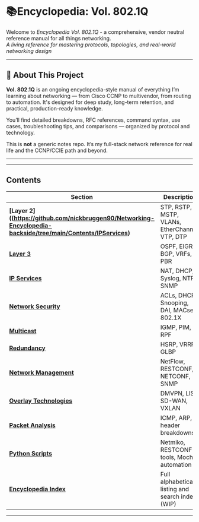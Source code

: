 # 📚Encyclopedia: Vol. 802.1Q
Welcome to *Encyclopedia Vol. 802.1Q* - a comprehensive, vendor neutral reference manual for all things networking.  
*A living reference for mastering protocols, topologies, and real-world networking design*

---

## 🧭 About This Project

**Vol. 802.1Q** is an ongoing encyclopedia-style manual of everything I’m learning about networking — from Cisco CCNP to multivendor, from routing to automation. It's designed for deep study, long-term retention, and practical, production-ready knowledge.

You’ll find detailed breakdowns, RFC references, command syntax, use cases, troubleshooting tips, and comparisons — organized by protocol and technology.

This is **not** a generic notes repo. It’s my full-stack network reference for real life and the CCNP/CCIE path and beyond.

---


---
## Contents

| Section | Description |
|--------|-------------|
| **[Layer 2]((https://github.com/nickbruggen90/Networking-Encyclopedia-backside/tree/main/Contents/IPServices)** | STP, RSTP, MSTP, VLANs, EtherChannel, VTP, DTP |
| **[Layer 3](./Layer3/)** | OSPF, EIGRP, BGP, VRFs, PBR |
| **[IP Services](./IP_Services/)** | NAT, DHCP, Syslog, NTP, SNMP |
| **[Network Security](./Security/)** | ACLs, DHCP Snooping, DAI, MACsec, 802.1X |
| **[Multicast](./Multicast/)** | IGMP, PIM, RPF |
| **[Redundancy](./Redundancy/)** | HSRP, VRRP, GLBP |
| **[Network Management](./Management/)** | NetFlow, RESTCONF, NETCONF, SNMP |
| **[Overlay Technologies](./Overlay/)** | DMVPN, LISP, SD-WAN, VXLAN |
| **[Packet Analysis](./Wireshark/)** | ICMP, ARP, header breakdowns |
| **[Python Scripts](../Python/)** | Netmiko, RESTCONF tools, Mochi automation |
| **[Encyclopedia Index](./Index.md)** | Full alphabetical listing and search index (WIP) |

---
